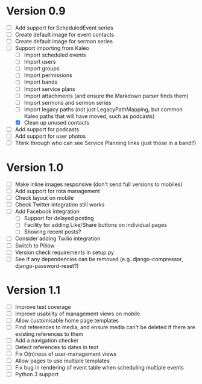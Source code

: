Version 0.9
===========

- [ ] Add support for ScheduledEvent series
- [ ] Create default image for event contacts
- [ ] Create default image for sermon series
- [ ] Support importing from Kaleo
  - [ ] Import scheduled events
  - [ ] Import users
  - [ ] Import groups
  - [ ] Import permissions
  - [ ] Import bands
  - [ ] Import service plans
  - [ ] Import attachments (and ensure the Markdown parser finds them)
  - [ ] Import sermons and sermon series
  - [ ] Import legacy paths (not just LegacyPathMapping, but common
        Kaleo paths that will have moved, such as podcasts)
  - [x] Clean up unused contacts
- [ ] Add support for podcasts
- [ ] Add support for user photos
- [ ] Think through who can see Service Planning links (just those in
      a band?)

Version 1.0
===========

- [ ] Make inline images responsive (don't send full versions to
      mobiles)
- [ ] Add support for rota management
- [ ] Check layout on mobile
- [ ] Check Twitter integration still works
- [ ] Add Facebook integration
  - [ ] Support for delayed posting
  - [ ] Facility for adding Like/Share buttons on individual pages
  - [ ] Showing recent posts?
- [ ] Consider adding Twilio integration
- [ ] Switch to Pillow
- [ ] Version check requirements in setup.py
- [ ] See if any dependencies can be removed (e.g. django-compressor,
      django-password-reset?)

Version 1.1
===========

- [ ] Improve test coverage
- [ ] Improve usability of management views on mobile
- [ ] Allow customisable home page templates
- [ ] Find references to media, and ensure media can't be deleted if
      there are existing references to them
- [ ] Add a navigation checker
- [ ] Detect references to dates in text
- [ ] Fix O(n)ness of user-management views
- [ ] Allow pages to use multiple templates
- [ ] Fix bug in rendering of event table when scheduling multiple events
- [ ] Python 3 support
